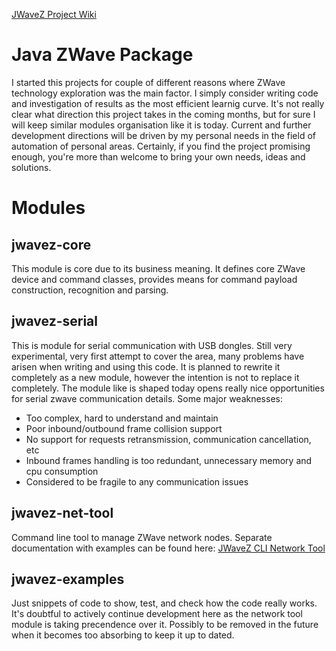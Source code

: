 [JWaveZ Project Wiki](https://github.com/rposcro/jwavez/wiki)

# Java ZWave Package
I started this projects for couple of different reasons where ZWave technology exploration was the main factor. I simply consider writing code and investigation of results as the most efficient learnig curve. It's not really clear what direction this project takes in the coming months, but for sure I will keep similar modules organisation like it is today.
Current and further development directions will be driven by my personal needs in the field of automation of personal areas. Certainly, if you find the project promising enough, you're more than welcome to bring your own needs, ideas and solutions.

# Modules
## jwavez-core
This module is core due to its business meaning. It defines core ZWave device and command classes, provides means for command payload construction, recognition and parsing.

## jwavez-serial
This is module for serial communication with USB dongles. Still very experimental, very first attempt to cover the area, many problems have arisen when writing and using this code. It is planned to rewrite it completely as a new module, however the intention is not to replace it completely. The module like is shaped today opens really nice opportunities for serial zwave communication details. Some major weaknesses:
* Too complex, hard to understand and maintain
* Poor inbound/outbound frame collision support
* No support for requests retransmission, communication cancellation, etc
* Inbound frames handling is too redundant, unnecessary memory and cpu consumption
* Considered to be fragile to any communication issues

## jwavez-net-tool
Command line tool to manage ZWave network nodes. Separate documentation with examples can be found here: [JWaveZ CLI Network Tool](https://github.com/rposcro/jwavez/wiki/JWaveZ-CLI-Network-Tool)

## jwavez-examples
Just snippets of code to show, test, and check how the code really works. It's doubtful to actively continue development here as the network tool module is taking precendence over it. Possibly to be removed in the future when it becomes too absorbing to keep it up to dated.
